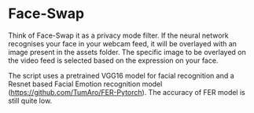 # Face-Swap

Think of Face-Swap it as a privacy mode filter. If the neural network recognises your face in your webcam feed, it will be overlayed with an image present in the assets folder. The specific image to be overlayed on the video feed is selected based on the expression on your face.

The script uses a pretrained VGG16 model for facial recognition and a Resnet based Facial Emotion recognition model (https://github.com/TumAro/FER-Pytorch). The accuracy of FER model is still quite low.
